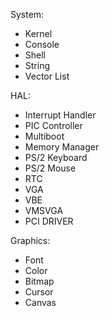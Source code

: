 System:
- Kernel
- Console
- Shell
- String
- Vector List

HAL:
- Interrupt Handler
- PIC Controller
- Multiboot
- Memory Manager
- PS/2 Keyboard
- PS/2 Mouse
- RTC
- VGA
- VBE
- VMSVGA
- PCI DRIVER

Graphics:
- Font
- Color
- Bitmap
- Cursor
- Canvas
